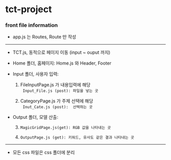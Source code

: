 # tct-project

### front file information     


- app.js 는 Routes, Route 만 작성      

---
- TCT.js, 동적으로 페이지 이동 (input ~ ouput 까지)   

- Home 폴더, 홈페이지: Home.js 와 Header, Footer

- Input 폴더, 사용자 입력: 

    1. FileInputPage.js 가 내용입력에 해당       
       ``` Input_File.js (post): 파일을 넣는 곳```


    2. CategoryPage.js 가 주제 선택에 해당      
       ``` Inut_Cate.js (post):  선택하는 곳```


 - Output 폴더, 모델 산출: 

      3. ```MagicGridPage.js(get): RGB 값을 나타내는 곳```     
      
      4. ```OutputPage.js (get): 키워드, 유사도 같은 결과 나타내는 곳    ```


---

- 모든 css 파일은 css 폴더에 분리       
